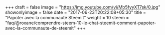 +++
draft = false
image = "https://img.youtube.com/vi/Mb5fyyXT7sk/0.jpg"
showonlyimage = false
date = "2017-06-23T20:22:08+05:30"
title = "Papoter avec la communauté Steemit"
weight = 10
steem = "faq/@roxane/comprendre-steem-10-le-chat-steemit-comment-papoter-avec-la-communaute-de-steemit"
+++

<!--more-->
